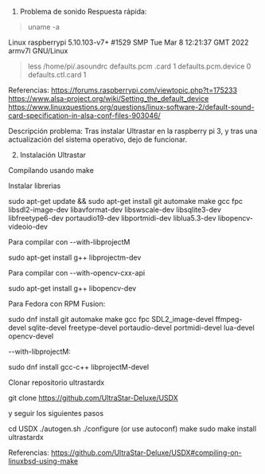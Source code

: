 
1. Problema de sonido
Respuesta rápida:

>uname -a

Linux raspberrypi 5.10.103-v7+ #1529 SMP Tue Mar 8 12:21:37 GMT 2022 armv7l GNU/Linux

>less /home/pi/.asoundrc
defaults.pcm .card 1
defaults.pcm.device 0
defaults.ctl.card 1

Referencias:
https://forums.raspberrypi.com/viewtopic.php?t=175233
https://www.alsa-project.org/wiki/Setting_the_default_device
https://www.linuxquestions.org/questions/linux-software-2/default-sound-card-specification-in-alsa-conf-files-903046/

Descripción problema:
Tras instalar Ultrastar en la raspberry pi 3, y tras una actualización del sistema operativo, dejo de funcionar.

2. Instalación Ultrastar

Compilando usando make

Instalar librerias

sudo apt-get update && sudo apt-get install git automake make gcc fpc libsdl2-image-dev libavformat-dev libswscale-dev libsqlite3-dev libfreetype6-dev portaudio19-dev libportmidi-dev liblua5.3-dev libopencv-videoio-dev

Para compilar con  --with-libprojectM

sudo apt-get install g++ libprojectm-dev

Para compilar con --with-opencv-cxx-api

sudo apt-get install g++ libopencv-dev

Para Fedora con RPM Fusion: 

sudo dnf install git automake make gcc fpc SDL2_image-devel ffmpeg-devel sqlite-devel freetype-devel portaudio-devel portmidi-devel lua-devel opencv-devel

--with-libprojectM: 

sudo dnf install gcc-c++ libprojectM-devel

Clonar repositorio ultrastardx

git clone https://github.com/UltraStar-Deluxe/USDX

y seguir los siguientes pasos

cd USDX
./autogen.sh
./configure (or use autoconf)
make
sudo make install
ultrastardx

Referencias:
https://github.com/UltraStar-Deluxe/USDX#compiling-on-linuxbsd-using-make

